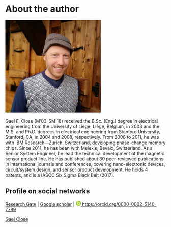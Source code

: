 # About the author

<img width=300 src="figs/gael_2020.jpg">

Gael F. Close (M’03-SM'18) received the B.Sc. (Eng.) degree in electrical engineering from the University of Liège, Liège, Belgium, in 2003 and the M.S. and Ph.D. degrees in electrical engineering from Stanford University, Stanford, CA, in 2004 and 2008, respectively. From 2008 to 2011, he was with IBM Research—Zurich, Switzerland, developing phase-change memory chips. Since 2011, he has been with Melexis, Bevaix, Switzerland. As a Senior System Engineer, he lead the technical development of the magnetic sensor product line. He has published about 30 peer-reviewed publications in international journals and conferences, covering nano-electronic devices, circuit/system design, and sensor product development. He holds 4 patents, and is a IASCC Six Sigma Black Belt (2017).


## Profile on social networks

[Research Gate](https://www.researchgate.net/profile/Gael_Close) | [Google scholar](https://scholar.google.ch/citations?user=xebSVGIAAAAJ&hl=en) | <a href="https://orcid.org/0000-0002-5140-7789"><img alt="ORCID logo" src="_static/orcid_16x16.png" style="height:16px; width:16px"> https://orcid.org/0000-0002-5140-7789 </a>  

<script type="text/javascript" src="https://platform.linkedin.com/badges/js/profile.js" async defer></script><div class="LI-profile-badge"  data-version="v1" data-size="medium" data-locale="en_US" data-type="horizontal" data-theme="light" data-vanity="gael-close-4345a926"><a class="LI-simple-link" href='https://ch.linkedin.com/in/gael-close-4345a926?trk=profile-badge'>Gael Close</a></div>

